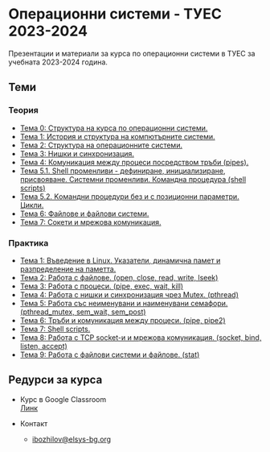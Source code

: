 # Операционни системи - ТУЕС 2023-2024

Презентации и материали за курса по операционни системи в ТУЕС за учебната 2023-2024 година.

## Теми

### Теория

- [Тема 0: Структура на курса по операционни системи.](./theory/00-course-structure)
- [Тема 1: История и структура на компютърните системи.](./theory/01-computer-systems-history-and-structure)
- [Тема 2: Структура на операционните системи.](./theory/02-operating-systems-structure)
- [Тема 3: Нишки и синхронизация.](./theory/03-threads-and-syncronization)
- [Тема 4: Комуникация между процеси посредством тръби (pipes).](./theory/04-process-communication-with-pipes/)
- [Тема 5.1. Shell променливи - дефиниране, инициализиране, присвояване. Системни променливи. Командна процедура (shell scripts)](./theory/05-shellscripts/05.1-shell-variables-and-shellscripts/)
- [Тема 5.2. Kомандни процедури без и с позиционни параметри. Цикли.](./theory/05-shellscripts/05.2-shellscripts-and-loops/)
- [Тема 6: Файлове и файлови системи.](./theory/06-files-and-filesystems/)
- [Тема 7: Сокети и мрежова комуникация.](./theory/07-sockets/)

### Практика

- [Тема 1: Въведение в Linux. Указатели, динамична памет и разпределение на паметта.](./practice/01-memory/)
- [Тема 2: Работа с файлове. (open, close, read, write, lseek)](./practice/02-file-descriptors/)
- [Тема 3: Работа с процеси. (pipe, exec, wait, kill)](./practice/03-processes/)
- [Тема 4: Работа с нишки и синхронизация чрез Mutex. (pthread)](./practice/04-threads/)
- [Тема 5: Работа със неименувани и наименувани семафори. (pthread_mutex, sem_wait, sem_post)](./practice/05-semaphores/)
- [Тема 6: Тръби и комуникация между процеси. (pipe, pipe2)](./practice/06-pipes/)
- [Тема 7: Shell scripts.](./practice/07-shell-scripting/)
- [Тема 8: Работа с TCP socket-и и мрежова комуникация. (socket, bind, listen, accept)](./practice/08-sockets/)
- [Тема 9: Работа с файлови системи и файлове. (stat)](./practice/09-stat/)

## Редурси за курса

- Курс в Google Classroom<br>
  [Линк](https://classroom.google.com/u/4/c/Njg1ODY2MTE4MTM2)

- Контакт
  - <ibozhilov@elsys-bg.org>
  
